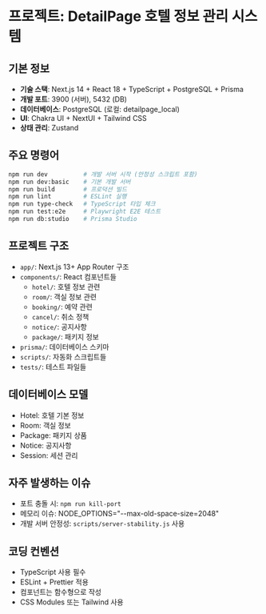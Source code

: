 # 프로젝트: DetailPage 호텔 정보 관리 시스템

## 기본 정보
- **기술 스택**: Next.js 14 + React 18 + TypeScript + PostgreSQL + Prisma
- **개발 포트**: 3900 (서버), 5432 (DB)
- **데이터베이스**: PostgreSQL (로컬: detailpage_local)
- **UI**: Chakra UI + NextUI + Tailwind CSS
- **상태 관리**: Zustand

## 주요 명령어
```bash
npm run dev          # 개발 서버 시작 (안정성 스크립트 포함)
npm run dev:basic    # 기본 개발 서버
npm run build        # 프로덕션 빌드
npm run lint         # ESLint 실행
npm run type-check   # TypeScript 타입 체크
npm run test:e2e     # Playwright E2E 테스트
npm run db:studio    # Prisma Studio
```

## 프로젝트 구조
- `app/`: Next.js 13+ App Router 구조
- `components/`: React 컴포넌트들
  - `hotel/`: 호텔 정보 관련
  - `room/`: 객실 정보 관련  
  - `booking/`: 예약 관련
  - `cancel/`: 취소 정책
  - `notice/`: 공지사항
  - `package/`: 패키지 정보
- `prisma/`: 데이터베이스 스키마
- `scripts/`: 자동화 스크립트들
- `tests/`: 테스트 파일들

## 데이터베이스 모델
- Hotel: 호텔 기본 정보
- Room: 객실 정보
- Package: 패키지 상품
- Notice: 공지사항
- Session: 세션 관리

## 자주 발생하는 이슈
- 포트 충돌 시: `npm run kill-port`
- 메모리 이슈: NODE_OPTIONS="--max-old-space-size=2048"
- 개발 서버 안정성: `scripts/server-stability.js` 사용

## 코딩 컨벤션
- TypeScript 사용 필수
- ESLint + Prettier 적용
- 컴포넌트는 함수형으로 작성
- CSS Modules 또는 Tailwind 사용